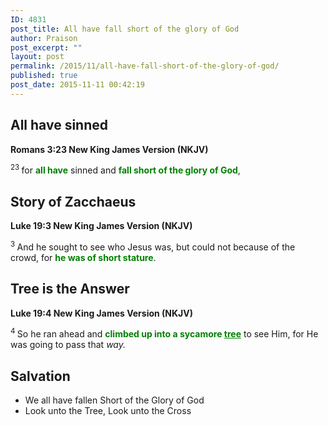 ```yaml
---
ID: 4831
post_title: All have fall short of the glory of God
author: Praison
post_excerpt: ""
layout: post
permalink: /2015/11/all-have-fall-short-of-the-glory-of-god/
published: true
post_date: 2015-11-11 00:42:19
---
```

<h2><strong>All have sinned</strong></h2>
<strong><span class="passage-display-bcv">Romans 3:23
</span><span class="passage-display-version">New King James Version (NKJV)</span></strong>

<span id="en-NKJV-28015" class="text Rom-3-23"><sup class="versenum">23 </sup>for <span style="color: #008000;"><strong>all have</strong></span> sinned and <span style="color: #008000;"><strong>fall short of the glory of God</strong></span>,</span>
<h2><strong>Story of Zacchaeus</strong></h2>
<strong><span class="passage-display-bcv">Luke 19:3
</span><span class="passage-display-version">New King James Version (NKJV)</span></strong>

<span id="en-NKJV-25735" class="text Luke-19-3"><sup class="versenum">3 </sup>And he sought to see who Jesus was, but could not because of the crowd, for <span style="color: #008000;"><strong>he was of short stature</strong></span>.</span>
<h2><strong>Tree is the Answer</strong></h2>
<strong><span class="passage-display-bcv">Luke 19:4
</span><span class="passage-display-version">New King James Version (NKJV)</span></strong>

<span id="en-NKJV-25736" class="text Luke-19-4"><sup class="versenum">4 </sup>So he ran ahead and <span style="color: #008000;"><strong>climbed up into a sycamore <span style="text-decoration: underline;">tree</span></strong></span> to see Him, for He was going to pass that <i>way.</i></span>
<h2><strong>Salvation</strong></h2>
<ul>
	<li>We all have fallen Short of the Glory of God</li>
	<li>Look unto the Tree, Look unto the Cross</li>
</ul>
